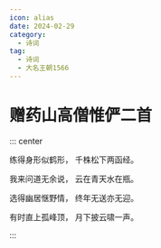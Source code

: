 ```yaml
---
icon: alias
date: 2024-02-29
category:
  - 诗词
tag:
  - 诗词
  - 大名王朝1566
---
```


# 赠药山高僧惟俨二首

<!-- more -->

::: center

练得身形似鹤形， 千株松下两函经。

我来问道无余说， 云在青天水在瓶。


选得幽居惬野情， 终年无送亦无迎。

有时直上孤峰顶， 月下披云啸一声。

:::